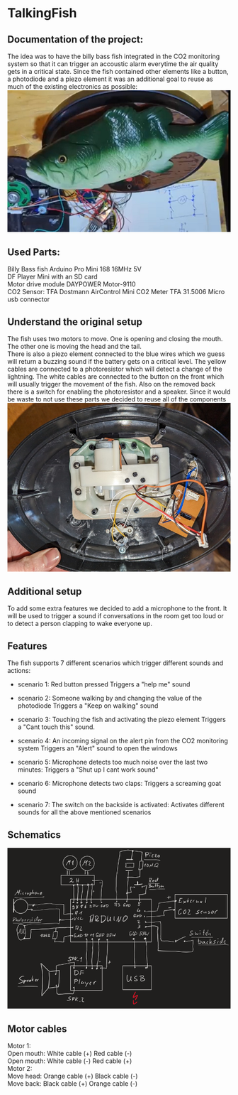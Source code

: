 # TalkingFish

Documentation of the project:
----
The idea was to have the billy bass fish integrated in the CO2 monitoring system so that it can trigger an accoustic alarm everytime the air quality gets in a critical state. Since the fish contained other elements like a button, a photodiode and a piezo element it was an additional goal to reuse as much of the existing electronics as possible:    
![Fish](images/fish.png)   

Used Parts:
----
Billy Bass fish
Arduino Pro Mini 168 16MHz 5V    
DF Player Mini with an SD card    
Motor drive module DAYPOWER Motor-9110    
CO2 Sensor: TFA Dostmann AirControl Mini CO2 Meter TFA 31.5006 
Micro usb connector


Understand the original setup
----

The fish uses two motors to move. One is opening and closing the mouth. The other one is moving the head and the tail.    
There is also a piezo element connected to the blue wires which we guess will return a buzzing sound if the battery gets on a critical level.
The yellow cables are connected to a photoresistor which will detect a change of the lightning.
The white cables are connected to the button on the front which will usually trigger the movement of the fish. 
Also on the removed back there is a switch for enabling the photoresistor and a speaker.
Since it would be waste to not use these parts we decided to reuse all of the components
![Cables](images/cablesOriginal.jpg)   

Additional setup
----
To add some extra features we decided to add a microphone to the front. 
It will be used to trigger a sound if conversations in the room get too loud or to detect a person clapping to wake everyone up.

Features
----

The fish supports 7 different scenarios which trigger different sounds and actions:    
- scenario 1: Red button pressed
  Triggers a "help me" sound
  
- scenario 2: Someone walking by and changing the value of the photodiode
  Triggers a "Keep on walking" sound
  
- scenario 3: Touching the fish and activating the piezo element
  Triggers a "Cant touch this" sound.

- scenario 4: An incoming signal on the alert pin from the CO2 monitoring system
  Triggers an "Alert" sound to open the windows
  
- scenario 5: Microphone detects too much noise over the last two minutes:
  Triggers a "Shut up I cant work sound"
  
- scenario 6: Microphone detects two claps:
  Triggers a screaming goat sound
  
- scenario 7: The switch on the backside is activated:
  Activates different sounds for all the above mentioned scenarios

Schematics
----
![Schematics](images/schematics.png)   

Motor cables
----
Motor 1:    
Open mouth: White cable  (+) Red cable    (-)   
Open mouth: White cable  (-) Red cable    (+)   
Motor 2:    
Move head:  Orange cable (+) Black cable  (-)    
Move back:  Black cable  (+) Orange cable (-)    
